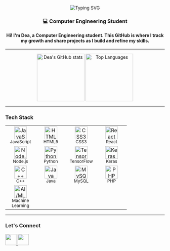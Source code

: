 <p align="center">
  <img src="https://readme-typing-svg.demolab.com?font=Fira+Code&pause=1000&color=FFB6C1&center=true&vCenter=true&width=435&lines=Hi+!+I'm+Dea+Xhavara+!;A+Computer+Engineering+Student+:);Welcome+to+my+GitHub!" alt="Typing SVG" />
</p>

<h3 align="center">💻 Computer Engineering Student </h3>
<h4 align="center">Hi! I'm Dea, a Computer Engineering student. This GitHub is where I track my growth and share projects as I build and refine my skills.</h4>

---

<div align="center">
  <img src="https://github-readme-stats.vercel.app/api?username=DeaXhavara&show_icons=true&include_all_commits=true&count_private=true&theme=dracula&hide_border=false" height="150" alt="Dea's GitHub stats" />
  <img src="https://github-readme-stats.vercel.app/api/top-langs?username=DeaXhavara&layout=compact&langs_count=6&theme=dracula&hide_border=false" height="150" alt="Top Languages" />
</div>

---



### Tech Stack

<div align="center">
  <table>
    <tr>
      <td align="center" width="80">
        <img src="https://cdn.jsdelivr.net/gh/devicons/devicon/icons/javascript/javascript-original.svg" height="40" alt="JavaScript"/><br/>
        <sub>JavaScript</sub>
      </td>
      <td align="center" width="80">
        <img src="https://cdn.jsdelivr.net/gh/devicons/devicon/icons/html5/html5-original.svg" height="40" alt="HTML5"/><br/>
        <sub>HTML5</sub>
      </td>
      <td align="center" width="80">
        <img src="https://cdn.jsdelivr.net/gh/devicons/devicon/icons/css3/css3-original.svg" height="40" alt="CSS3"/><br/>
        <sub>CSS3</sub>
      </td>
      <td align="center" width="80">
        <img src="https://cdn.jsdelivr.net/gh/devicons/devicon/icons/react/react-original.svg" height="40" alt="React"/><br/>
        <sub>React</sub>
      </td>
    </tr>
    <tr>
      <td align="center" width="80">
        <img src="https://cdn.jsdelivr.net/gh/devicons/devicon/icons/nodejs/nodejs-original.svg" height="40" alt="Node.js"/><br/>
        <sub>Node.js</sub>
      </td>
      <td align="center" width="80">
        <img src="https://cdn.jsdelivr.net/gh/devicons/devicon/icons/python/python-original.svg" height="40" alt="Python"/><br/>
        <sub>Python</sub>
      </td>
      <td align="center" width="80">
        <img src="https://cdn.jsdelivr.net/gh/devicons/devicon/icons/tensorflow/tensorflow-original.svg" height="40" alt="TensorFlow"/><br/>
        <sub>TensorFlow</sub>
      </td>
      <td align="center" width="80">
        <img src="https://upload.wikimedia.org/wikipedia/commons/a/ae/Keras_logo.svg" height="40" alt="Keras"/><br/>
        <sub>Keras</sub>
      </td>
    </tr>
    <tr>
      <td align="center" width="80">
        <img src="https://cdn.jsdelivr.net/gh/devicons/devicon/icons/cplusplus/cplusplus-original.svg" height="40" alt="C++"/><br/>
        <sub>C++</sub>
      </td>
      <td align="center" width="80">
        <img src="https://cdn.jsdelivr.net/gh/devicons/devicon/icons/java/java-original.svg" height="40" alt="Java"/><br/>
        <sub>Java</sub>
      </td>
      <td align="center" width="80">
        <img src="https://cdn.jsdelivr.net/gh/devicons/devicon/icons/mysql/mysql-original.svg" height="40" alt="MySQL"/><br/>
        <sub>MySQL</sub>
      </td>
      <td align="center" width="80">
        <img src="https://cdn.jsdelivr.net/gh/devicons/devicon/icons/php/php-original.svg" height="40" alt="PHP"/><br/>
        <sub>PHP</sub>
      </td>
    </tr>
    <tr>
      <td align="center" width="80">
        <img src="https://cdn-icons-png.flaticon.com/512/4228/4228727.png" height="40" alt="AI/ML"/><br/>
        <sub>Machine Learning</sub>
      </td>
    </tr>
  </table>
</div>




---

### Let's Connect

<div align="left">
  <a href="mailto:deaxhavara@gmail.com" target="_blank">
    <img src="https://img.shields.io/static/v1?message=Gmail&logo=gmail&label=deaxhavara@gmail.com&color=D14836&logoColor=white&style=for-the-badge" height="35" />
  </a>
  <a href="https://www.linkedin.com/in/deaxhavara/" target="_blank">
    <img src="https://img.shields.io/static/v1?message=LinkedIn&logo=linkedin&label=Dea%20Xhavara&color=0077B5&logoColor=white&style=for-the-badge" height="35" />
  </a>
</div>

